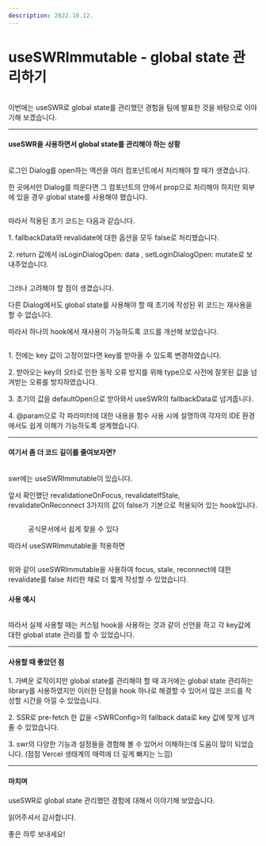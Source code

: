```yaml
---
description: 2022.10.12.
---
```


# useSWRImmutable - global state 관리하기

<figure><img src="https://blog.kakaocdn.net/dn/5HuOr/btr4ihqNHkR/HNkjAMKfIPO06GbRQ6vBy0/img.png" alt=""><figcaption></figcaption></figure>

이번에는 useSWR로 global state를 관리했던 경험을 팀에 발표한 것을 바탕으로 이야기해 보겠습니다.

&#x20;

&#x20;

***

#### useSWR을 사용하면서 global state를 관리해야 하는 상황

<figure><img src="https://blog.kakaocdn.net/dn/bjAaPD/btr4jLrwdsP/UmyKONM0tC2zjxDKiGN3kK/img.png" alt=""><figcaption></figcaption></figure>

로그인 Dialog를 open하는 액션을 여러 컴포넌트에서 처리해야 할 때가 생겼습니다.

한 곳에서만 Dialog를 띄운다면 그 컴포넌트의 안에서 prop으로 처리해야 하지만 외부에 있을 경우 global state를 사용해야 했습니다.

&#x20;

&#x20;

<figure><img src="https://blog.kakaocdn.net/dn/HS4AI/btr4hmzyOPh/sbbKh5bPI9xxTFpqIdiHg0/img.png" alt=""><figcaption></figcaption></figure>

따라서 적용된 초기 코드는 다음과 같습니다.

1\. fallbackData와 revalidate에 대한 옵션을 모두 false로 처리했습니다.

2\. return 값에서 isLoginDialogOpen: data  , setLoginDialogOpen: mutate로 보내주었습니다.

&#x20;

&#x20;

<figure><img src="https://blog.kakaocdn.net/dn/dNG1fe/btr4iUXmqPX/hoTQGbw2sEQpqcWIjFj6xk/img.png" alt=""><figcaption></figcaption></figure>

그러나 고려해야 할 점이 생겼습니다.

다른 Dialog에서도 global state를 사용해야 할 때 초기에 작성된 위 코드는 재사용을 할 수 없습니다.

&#x20;

따라서 하나의 hook에서 재사용이 가능하도록 코드를 개선해 보았습니다.

&#x20;

<figure><img src="https://blog.kakaocdn.net/dn/4YIDE/btr4wLqTIBk/fxBBlTJUAJVYO3dULTCc90/img.png" alt=""><figcaption></figcaption></figure>

1\. 전에는 key 값이 고정이었다면 key를 받아올 수 있도록 변경하였습니다.

2\. 받아오는 key의 오타로 인한 동작 오류 방지를 위해 type으로 사전에 잘못된 값을 넘겨받는 오류를 방지하였습니다.

3\. 초기의 값을 defaultOpen으로 받아와서 useSWR의 fallbackData로 넘겨줍니다.

4\. @param으로 각 파라미터에 대한 내용을 함수 사용 시에 설명하여 각자의 IDE 환경에서도 쉽게 이해가 가능하도록 설계했습니다.

&#x20;

***

#### 여기서 좀 더 코드 길이를 줄여보자면?

<figure><img src="https://blog.kakaocdn.net/dn/Z0vKS/btr4vIBiTwY/rmvPEcwtwmleiGrENNPnN1/img.png" alt=""><figcaption></figcaption></figure>

swr에는 useSWRImmutable이 있습니다.

앞서 확인했던 revalidationeOnFocus, revalidateIfStale, revalidateOnReconnect 3가지의 값이 false가 기본으로 적용되어 있는 hook입니다.

&#x20;

<figure><img src="https://blog.kakaocdn.net/dn/5gyUp/btr4yjm64PD/SW8aR1R6rNLM5nkk0NPlL1/img.png" alt=""><figcaption><p>공식문서에서 쉽게 찾을 수 있다</p></figcaption></figure>

따라서 useSWRImmutable을 적용하면

&#x20;

<figure><img src="https://blog.kakaocdn.net/dn/NDbjv/btr4uJ8BnlH/5bzCFjaabv1NrmxunGlhM0/img.png" alt=""><figcaption></figcaption></figure>

위와 같이 useSWRImmutable을 사용하여 focus, stale, reconnect에 대한 revalidate를 false 처리한 채로 더 짧게 작성할 수 있었습니다.

&#x20;

#### 사용 예시

<figure><img src="https://blog.kakaocdn.net/dn/zqurn/btr4v8NoVbH/GvJQnGVyLnTSZoe1nRCh7K/img.png" alt=""><figcaption></figcaption></figure>

따라서 실제 사용할 때는 커스텀 hook을 사용하는 것과 같이 선언을 하고 각 key값에 대한 global state 관리를 할 수 있었습니다.

&#x20;

***

#### 사용할 때 좋았던 점

1\. 가벼운 로직이지만 global state를 관리해야 할 때 과거에는 global state 관리하는 library를 사용하였지만 이러한 단점을 hook 하나로 해결할 수 있어서 많은 코드를 작성할 시간을 아낄 수 있었습니다.

2\. SSR로 pre-fetch 한 값을 \<SWRConfig>의 fallback data로 key 값에 맞게 넘겨줄 수 있었습니다.

3\. swr의 다양한 기능과 설정들을 경험해 볼 수 있어서 이해하는데 도움이 많이 되었습니다. (점점 Vercel 생태계의 매력에 더 깊게 빠지는 느낌)

&#x20;

***

#### 마치며

useSWR로 global state 관리했던 경험에 대해서 이야기해 보았습니다.

읽어주셔서 감사합니다.

좋은 하루 보내세요!
